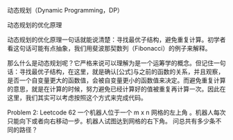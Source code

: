 动态规划（Dynamic Programming，DP）

动态规划的优化原理

动态规划的优化原理一句话就能说清楚：寻找最优子结构，避免重复计算。初学者看这句话可能有点抽象，我们用斐波那契数列（Fibonacci）的例子来解释。

那么什么是动态规划呢？它严格来说可以理解为是一个运筹学的概念。但记住一句话：寻找最优子结构，在这里，就是确认[公式]与之前的函数的关系，并且观察，是否一个自变量更大的函数值，会被自变量更小的函数值来决定。而避免重复计算的意思，就是在计算的时候，努力避免已经计算好的值被重复再计算一次。因此在这里，我们其实可以考虑按照这个方式来完成代码。

Problem 2: Leetcode 62
一个机器人位于一个 m x n 网格的左上角 。机器人每次只能向下或者向右移动一步。机器人试图达到网格的右下角。
问总共有多少条不同的路径？


